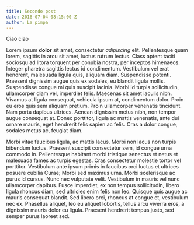 ```yaml
---
title: Secondo post
date: 2016-07-04 08:15:00 Z
author: La pimpa
---
```


Ciao ciao

Lorem ipsum **dolor** sit amet, consectetur *adipiscing* elit. Pellentesque quam lorem, sagittis in arcu sit amet, luctus rutrum lectus. Class aptent taciti sociosqu ad litora torquent per conubia nostra, per inceptos himenaeos. Integer pharetra sagittis lectus id condimentum. Vestibulum vel erat hendrerit, malesuada ligula quis, aliquam diam. Suspendisse potenti. Praesent dignissim augue quis ex sodales, eu blandit ligula mollis. Suspendisse congue mi quis suscipit lacinia. Morbi id turpis sollicitudin, ullamcorper diam vel, imperdiet felis. Maecenas sit amet iaculis nibh. Vivamus at ligula consequat, vehicula ipsum at, condimentum dolor. Proin eu eros quis sem aliquam pretium. Proin ullamcorper venenatis tincidunt. Nam porta dapibus ultrices. Aenean dignissim metus nibh, non tempor augue consequat at. Donec porttitor, ligula ac mattis venenatis, ante dui ornare mauris, eget hendrerit felis sapien ac felis. Cras a dolor congue, sodales metus ac, feugiat diam.

Morbi vitae faucibus ligula, ac mattis lacus. Morbi non lacus non turpis bibendum luctus. Praesent suscipit consectetur sem, id congue urna commodo in. Pellentesque habitant morbi tristique senectus et netus et malesuada fames ac turpis egestas. Cras consectetur molestie tortor vel porttitor. Vestibulum ante ipsum primis in faucibus orci luctus et ultrices posuere cubilia Curae; Morbi sed maximus urna. Morbi scelerisque ac purus id cursus. Nunc nec vulputate velit. Vestibulum in mauris vel nunc ullamcorper dapibus. Fusce imperdiet, ex non tempus sollicitudin, libero ligula rhoncus diam, sed ultricies enim felis non leo. Quisque quis augue ac mauris consequat blandit. Sed libero orci, rhoncus at congue et, vestibulum nec ex. Phasellus aliquet, leo eu aliquet lobortis, tellus arcu viverra eros, a dignissim mauris dolor eu ligula. Praesent hendrerit tempus justo, sed semper purus laoreet sed.